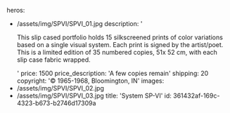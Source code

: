 heros:
  - /assets/img/SPVI/SPVI_01.jpg
description: '<p>This slip cased portfolio holds 15 silkscreened prints of color variations based on a single visual system. Each print is signed by the artist/poet. This is a limited edition of 35 numbered copies, 51x 52 cm, with each slip case fabric wrapped.<br></p>'
price: 1500
price_description: 'A few copies remain'
shipping: 20
copyright: '© 1965-1968, Bloomington, IN'
images:
  - /assets/img/SPVI/SPVI_02.jpg
  - /assets/img/SPVI/SPVI_03.jpg
title: 'System SP-VI'
id: 361432af-169c-4323-b673-b2746d17309a
